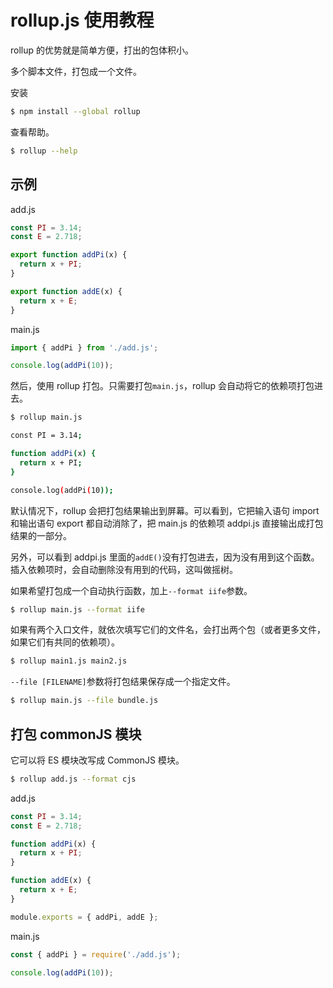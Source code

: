 # rollup.js 使用教程

rollup 的优势就是简单方便，打出的包体积小。

多个脚本文件，打包成一个文件。

安装

```bash
$ npm install --global rollup
```

查看帮助。

```bash
$ rollup --help
```

## 示例

add.js

```javascript
const PI = 3.14;
const E = 2.718;

export function addPi(x) {
  return x + PI;
}

export function addE(x) {
  return x + E; 
}
```

main.js

```javascript
import { addPi } from './add.js';

console.log(addPi(10));
```

然后，使用 rollup 打包。只需要打包`main.js`，rollup 会自动将它的依赖项打包进去。

```bash
$ rollup main.js

const PI = 3.14;

function addPi(x) {
  return x + PI;
}

console.log(addPi(10));
```

默认情况下，rollup 会把打包结果输出到屏幕。可以看到，它把输入语句 import 和输出语句 export 都自动消除了，把 main.js 的依赖项 addpi.js 直接输出成打包结果的一部分。

另外，可以看到 addpi.js 里面的`addE()`没有打包进去，因为没有用到这个函数。插入依赖项时，会自动删除没有用到的代码，这叫做摇树。

如果希望打包成一个自动执行函数，加上`--format iife`参数。

```bash
$ rollup main.js --format iife
```

如果有两个入口文件，就依次填写它们的文件名，会打出两个包（或者更多文件，如果它们有共同的依赖项）。

```bash
$ rollup main1.js main2.js 
```

`--file [FILENAME]`参数将打包结果保存成一个指定文件。

```bash
$ rollup main.js --file bundle.js
```

## 打包 commonJS 模块

它可以将 ES 模块改写成 CommonJS 模块。

```bash
$ rollup add.js --format cjs
```

add.js

```javascript
const PI = 3.14;
const E = 2.718;

function addPi(x) {
  return x + PI;
}

function addE(x) {
  return x + E; 
}

module.exports = { addPi, addE };
```

main.js

```javascript
const { addPi } = require('./add.js');

console.log(addPi(10));
```
